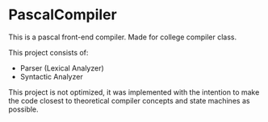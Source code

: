 # PascalCompiler
This is a pascal front-end compiler. Made for college compiler class. 

This project consists of:

- Parser (Lexical Analyzer)
- Syntactic Analyzer 

This project is not optimized, it was implemented with the intention to make the code closest to theoretical compiler concepts and state machines as possible.
